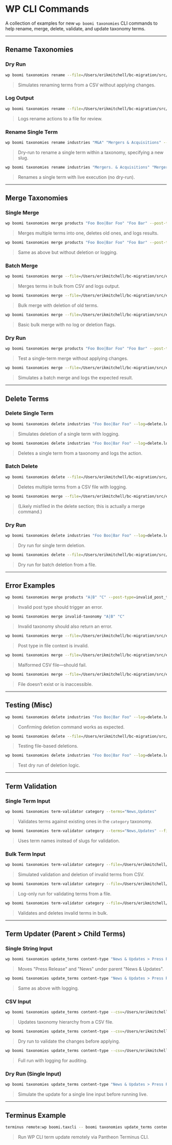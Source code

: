 # WP CLI Commands

A collection of examples for new `wp boomi taxonomies` CLI commands to help rename, merge, delete, validate, and update taxonomy terms.

---

## Rename Taxonomies

### Dry Run

```bash
wp boomi taxonomies rename --file=/Users/erikmitchell/bc-migration/src/examples/tax-rename.csv --dry-run
```

> Simulates renaming terms from a CSV without applying changes.

### Log Output

```bash
wp boomi taxonomies rename --file=/Users/erikmitchell/bc-migration/src/examples/tax-rename.csv --log=rename-terms.log
```

> Logs rename actions to a file for review.

### Rename Single Term

```bash
wp boomi taxonomies rename industries "M&A" "Mergers & Acquisitions" --new-slug="mergers-acquisitions" --dry-run --log=rename.log
```

> Dry-run to rename a single term within a taxonomy, specifying a new slug.

```bash
wp boomi taxonomies rename industries "Mergers. & Acquisitions" "Mergers & Acquisitions"
```

> Renames a single term with live execution (no dry-run).

---

## Merge Taxonomies

### Single Merge

```bash
wp boomi taxonomies merge products "Foo Boo|Bar Foo" "Foo Bar" --post-type=blog --delete-old --log=merge.log
```

> Merges multiple terms into one, deletes old ones, and logs results.

```bash
wp boomi taxonomies merge products "Foo Boo|Bar Foo" "Foo Bar" --post-type=blog
```

> Same as above but without deletion or logging.

### Batch Merge

```bash
wp boomi taxonomies merge --file=/Users/erikmitchell/bc-migration/src/examples/tax-merge.csv --log=merge.log
```

> Merges terms in bulk from CSV and logs output.

```bash
wp boomi taxonomies merge --file=/Users/erikmitchell/bc-migration/src/examples/tax-merge.csv --delete-old
```

> Bulk merge with deletion of old terms.

```bash
wp boomi taxonomies merge --file=/Users/erikmitchell/bc-migration/src/examples/tax-merge.csv
```

> Basic bulk merge with no log or deletion flags.

### Dry Run

```bash
wp boomi taxonomies merge products "Foo Boo|Bar Foo" "Foo Bar" --post-type=blog --dry-run
```

> Test a single-term merge without applying changes.

```bash
wp boomi taxonomies merge --file=/Users/erikmitchell/bc-migration/src/examples/tax-merge.csv --log=merge.log --dry-run
```

> Simulates a batch merge and logs the expected result.

---

## Delete Terms

### Delete Single Term

```bash
wp boomi taxonomies delete industries "Foo Boo|Bar Foo" --log=delete.log --dry-run
```

> Simulates deletion of a single term with logging.

```bash
wp boomi taxonomies delete industries "Foo Boo|Bar Foo" --log=delete.log
```

> Deletes a single term from a taxonomy and logs the action.

### Batch Delete

```bash
wp boomi taxonomies delete --file=/Users/erikmitchell/bc-migration/src/examples/tax-delete.csv --log=delete.log
```

> Deletes multiple terms from a CSV file with logging.

```bash
wp boomi taxonomies merge --file=/Users/erikmitchell/bc-migration/src/examples/tax-merge.csv
```

> (Likely misfiled in the delete section; this is actually a merge command.)

### Dry Run

```bash
wp boomi taxonomies delete industries "Foo Boo|Bar Foo" --log=delete.log --dry-run
```

> Dry run for single term deletion.

```bash
wp boomi taxonomies delete --file=/Users/erikmitchell/bc-migration/src/examples/tax-delete.csv --log=delete.log --dry-run
```

> Dry run for batch deletion from a file.

---

## Error Examples

```bash
wp boomi taxonomies merge products "A|B" "C" --post-type=invalid_post_type
```

> Invalid post type should trigger an error.

```bash
wp boomi taxonomies merge invalid-taxonomy "A|B" "C"
```

> Invalid taxonomy should also return an error.

```bash
wp boomi taxonomies merge --file=/Users/erikmitchell/bc-migration/src/examples/tax-merge.csv --post-type=invalid_post_type
```

> Post type in file context is invalid.

```bash
wp boomi taxonomies merge --file=/Users/erikmitchell/bc-migration/src/examples/tax-merge-bad.csv
```

> Malformed CSV file—should fail.

```bash
wp boomi taxonomies merge --file=/Users/erikmitchell/bc-migration/src/examples/invalid-file.csv
```

> File doesn’t exist or is inaccessible.

---

## Testing (Misc)

```bash
wp boomi taxonomies delete industries "Foo Boo|Bar Foo" --log=delete.log
```

> Confirming deletion command works as expected.

```bash
wp boomi taxonomies delete --file=/Users/erikmitchell/bc-migration/src/examples/tax-delete.csv --log=delete.log
```

> Testing file-based deletions.

```bash
wp boomi taxonomies delete industries "Foo Boo|Bar Foo" --log=delete.log --dry-run
```

> Test dry run of deletion logic.

---

## Term Validation

### Single Term Input

```bash
wp boomi taxonomies term-validator category --terms="News,Updates"
```

> Validates terms against existing ones in the `category` taxonomy.

```bash
wp boomi taxonomies term-validator category --terms="News,Updates" --field=name
```

> Uses term names instead of slugs for validation.

### Bulk Term Input

```bash
wp boomi taxonomies term-validator category --file=/Users/erikmitchell/bc-migration/src/examples/categories.csv --delete --dry-run --log=term-validation.log
```

> Simulated validation and deletion of invalid terms from CSV.

```bash
wp boomi taxonomies term-validator category --file=/Users/erikmitchell/bc-migration/src/examples/categories.csv --log=term-validation.log
```

> Log-only run for validating terms from a file.

```bash
wp boomi taxonomies term-validator category --file=/Users/erikmitchell/bc-migration/src/examples/categories.csv --log=term-validation.log --delete
```

> Validates and deletes invalid terms in bulk.

---

## Term Updater (Parent > Child Terms)

### Single String Input

```bash
wp boomi taxonomies update_terms content-type "News & Updates > Press Release, News"
```

> Moves "Press Release" and "News" under parent "News & Updates".

```bash
wp boomi taxonomies update_terms content-type "News & Updates > Press Release, News" --log=update-terms.log
```

> Same as above with logging.

### CSV Input

```bash
wp boomi taxonomies update_terms content-type --csv=/Users/erikmitchell/bc-migration/src/examples/update-terms.csv
```

> Updates taxonomy hierarchy from a CSV file.

```bash
wp boomi taxonomies update_terms content-type --csv=/Users/erikmitchell/bc-migration/src/examples/update-terms.csv --dry-run
```

> Dry run to validate the changes before applying.

```bash
wp boomi taxonomies update_terms content-type --csv=/Users/erikmitchell/bc-migration/src/examples/update-terms.csv --log=update-terms.log
```

> Full run with logging for auditing.

### Dry Run (Single Input)

```bash
wp boomi taxonomies update_terms content-type "News & Updates > Press Release, News" --dry-run
```

> Simulate the update for a single line input before running live.

---

## Terminus Example

```bash
terminus remote:wp boomi.taxcli -- boomi taxonomies update_terms content-type --csv=/code/wp-content/uploads/bc-migration/update-resource-types.csv --log=update-resource-types.log
```

> Run WP CLI term update remotely via Pantheon Terminus CLI.